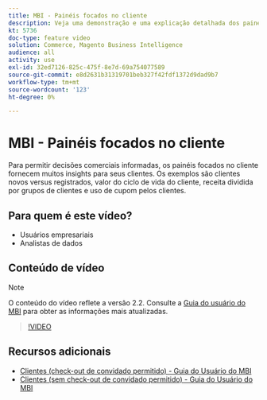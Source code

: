 ```yaml
---
title: MBI - Painéis focados no cliente
description: Veja uma demonstração e uma explicação detalhada dos painéis focados no cliente.
kt: 5736
doc-type: feature video
solution: Commerce, Magento Business Intelligence
audience: all
activity: use
exl-id: 32ed7126-825c-475f-8e7d-69a754077589
source-git-commit: e8d2631b31319701beb327f42fdf1372d9dad9b7
workflow-type: tm+mt
source-wordcount: '123'
ht-degree: 0%

---
```


# MBI - Painéis focados no cliente

Para permitir decisões comerciais informadas, os painéis focados no cliente fornecem muitos insights para seus clientes. Os exemplos são clientes novos versus registrados, valor do ciclo de vida do cliente, receita dividida por grupos de clientes e uso de cupom pelos clientes.

## Para quem é este vídeo?

- Usuários empresariais
- Analistas de dados

## Conteúdo de vídeo

>[!NOTE]
>
>O conteúdo do vídeo reflete a versão 2.2. Consulte a [Guia do usuário do MBI](https://experienceleague.adobe.com/docs/commerce-business-intelligence/mbi/guide-overview.html) para obter as informações mais atualizadas.

>[!VIDEO](https://video.tv.adobe.com/v/35990?quality=12&learn=on)

## Recursos adicionais

- [Clientes (check-out de convidado permitido) - Guia do Usuário do MBI](https://experienceleague.adobe.com/docs/commerce-business-intelligence/mbi/build/dashboards/dashboards-pro.html#customers-(guest-checkout-allowed))
- [Clientes (sem check-out de convidado permitido) - Guia do Usuário do MBI](https://experienceleague.adobe.com/docs/commerce-business-intelligence/mbi/build/dashboards/dashboards-pro.html#customers-(no-guest-checkout-allowed))
